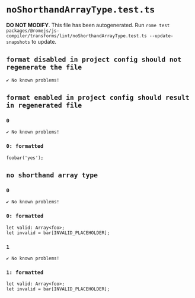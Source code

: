# `noShorthandArrayType.test.ts`

**DO NOT MODIFY**. This file has been autogenerated. Run `rome test packages/@romejs/js-compiler/transforms/lint/noShorthandArrayType.test.ts --update-snapshots` to update.

## `format disabled in project config should not regenerate the file`

```
✔ No known problems!

```

## `format enabled in project config should result in regenerated file`

### `0`

```
✔ No known problems!

```

### `0: formatted`

```
foobar('yes');

```

## `no shorthand array type`

### `0`

```
✔ No known problems!

```

### `0: formatted`

```
let valid: Array<foo>;
let invalid = bar[INVALID_PLACEHOLDER];

```

### `1`

```
✔ No known problems!

```

### `1: formatted`

```
let valid: Array<foo>;
let invalid = bar[INVALID_PLACEHOLDER];

```
